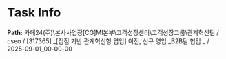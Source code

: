 # Task Info

**Path:** 카페24(주)\본사사업장\[CG]MI본부\고객성장센터\고객성장그룹\관계혁신팀 / cseo / [317365] _[접점 기반 관계혁신형 엽업] 이전, 신규 영업 _B2B팀 협업 _ / 2025-09-01_00-00-00

